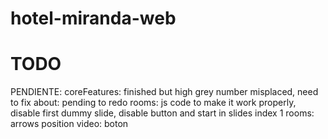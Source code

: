 # hotel-miranda-web

# TODO

PENDIENTE:
    coreFeatures: finished but high grey number misplaced, need to fix
    about: pending to redo
    rooms: js code to make it work properly, disable first dummy slide, disable button and start in slides index 1
    rooms: arrows position
    video: boton